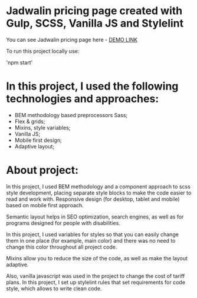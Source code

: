 # Jadwalin pricing page created with Gulp, SCSS, Vanilla JS and Stylelint
You can see Jadwalin pricing page here - [DEMO LINK](https://anna-kolmakova.github.io/pricing-page/)

To run this project locally use:

'npm start'

# In this project, I used the following technologies and approaches:
- BEM methodology based preprocessors Sass;
- Flex & grids;
- Mixins, style variables;
- Vanilla JS;
- Mobile first design;
- Adaptive layout;

# About project:

In this project, I used BEM methodology and a component approach to scss style development, placing separate style blocks to make the code easier to read and work with.
Responsive design (for desktop, tablet and mobile) based on mobile first approach.

Semantic layout helps in SEO optimization, search engines, as well as for programs designed for people with disabilities.

In this project, I used variables for styles so that you can easily change them in one place (for example, main color) and there was no need to change this color throughout all project code.

Mixins allow you to reduce the size of the code, as well as make the layout adaptive.

Also, vanilla javascript was used in the project to change the cost of tariff plans.
In this project, I set up stylelint rules that set requirements for code style, which allows to write clean code.


